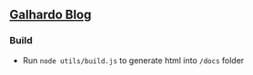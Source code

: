 ## [Galhardo Blog](https://galhardo-blog.vercel.app)

### Build

- Run `node utils/build.js` to generate html into `/docs` folder
